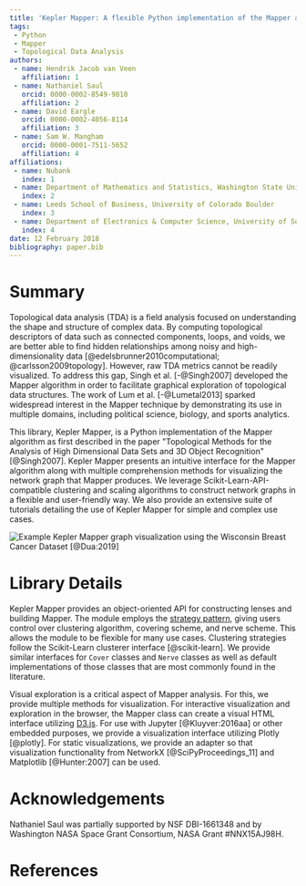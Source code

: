 ```yaml
---
title: 'Kepler Mapper: A flexible Python implementation of the Mapper algorithm.'
tags:
 - Python
 - Mapper
 - Topological Data Analysis
authors:
 - name: Hendrik Jacob van Veen
   affiliation: 1
 - name: Nathaniel Saul
   orcid: 0000-0002-8549-9810
   affiliation: 2
 - name: David Eargle
   orcid: 0000-0002-4056-8114
   affiliation: 3
 - name: Sam W. Mangham
   orcid: 0000-0001-7511-5652
   affiliation: 4
affiliations:
 - name: Nubank
   index: 1
 - name: Department of Mathematics and Statistics, Washington State University Vancouver
   index: 2
 - name: Leeds School of Business, University of Colorado Boulder
   index: 3
 - name: Department of Electronics & Computer Science, University of Southampton, Southampton, SO17 1BJ, UK
   index: 4
date: 12 February 2018
bibliography: paper.bib
---
```


# Summary

Topological data analysis (TDA) is a field analysis focused on understanding the shape and structure of complex data. By computing topological descriptors of data such as connected components, loops, and voids, we are better able to find hidden relationships among noisy and high-dimensionality data [@edelsbrunner2010computational; @carlsson2009topology]. However, raw TDA metrics cannot be readily visualized. To address this gap, Singh et al. [-@Singh2007] developed the Mapper algorithm in order to facilitate graphical exploration of topological data structures. The work of Lum et al. [-@Lumetal2013] sparked widespread interest in the Mapper technique by demonstrating its use in multiple domains, including political science, biology, and sports analytics.

This library, Kepler Mapper, is a Python implementation of the Mapper algorithm as first described in the paper "Topological Methods for the Analysis of High Dimensional Data Sets and 3D Object Recognition" [@Singh2007]. Kepler Mapper presents an intuitive interface for the Mapper algorithm along with multiple comprehension methods for visualizing the network graph that Mapper produces.
We leverage Scikit-Learn-API-compatible clustering and scaling algorithms to construct network graphs in a flexible and user-friendly way.
We also provide an extensive suite of tutorials detailing the use of Kepler Mapper for simple and complex use cases.

![Example Kepler Mapper graph visualization using the Wisconsin Breast Cancer Dataset [@Dua:2019]](http://i.imgur.com/ewjRodK.png)


# Library Details

Kepler Mapper provides an object-oriented API for constructing lenses and building Mapper. The module employs the [strategy pattern](https://en.wikipedia.org/wiki/Strategy_pattern), giving users control over clustering algorithm, covering scheme, and nerve scheme. This allows the module to be flexible for many use cases. Clustering strategies follow the Scikit-Learn clusterer interface [@scikit-learn]. We provide similar interfaces for `Cover` classes and `Nerve` classes as well as default implementations of those classes that are most commonly found in the literature.

Visual exploration is a critical aspect of Mapper analysis. For this, we provide multiple methods for visualization. For interactive visualization and exploration in the browser, the Mapper class can create a visual HTML interface utilizing [D3.js](https://d3js.org/). For use with Jupyter [@Kluyver:2016aa] or other embedded purposes, we provide a visualization interface utilizing Plotly [@plotly]. For static visualizations, we provide an adapter so that visualization functionality from NetworkX [@SciPyProceedings_11] and Matplotlib [@Hunter:2007] can be used.


# Acknowledgements

Nathaniel Saul was partially supported by NSF DBI-1661348 and by Washington NASA Space Grant Consortium, NASA Grant #NNX15AJ98H.

# References
